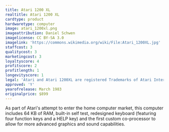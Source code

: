 ```yaml
---
title: Atari 1200 XL
realtitle: Atari 1200 XL
cardtype: product
hardwaretype: computer
image: atari_1200xl.png
imageattribution: Daniel Schwen
imagelicense: CC BY-SA 3.0
imagelink: 'https://commons.wikimedia.org/wiki/File:Atari_1200XL.jpg'
staffcost: 3
qualitycost: 3
marketingcost: 3
loyaltyscore: 4
profitscore: 2
profitlength: 1
longevityscore: 1
legal: 'Atari and Atari 1200XL are registered Trademarks of Atari Interactive, Inc'
approved: 'Y'
yearofrelease: March 1983
originalprice: $899
---
```


As part of Atari's attempt to enter the home computer market, this computer includes 64 KB of RAM, built-in self test, redesigned keyboard (featuring four function keys and a HELP key) and the first custom co-processor to allow for more advanced graphics and sound capabilities.
